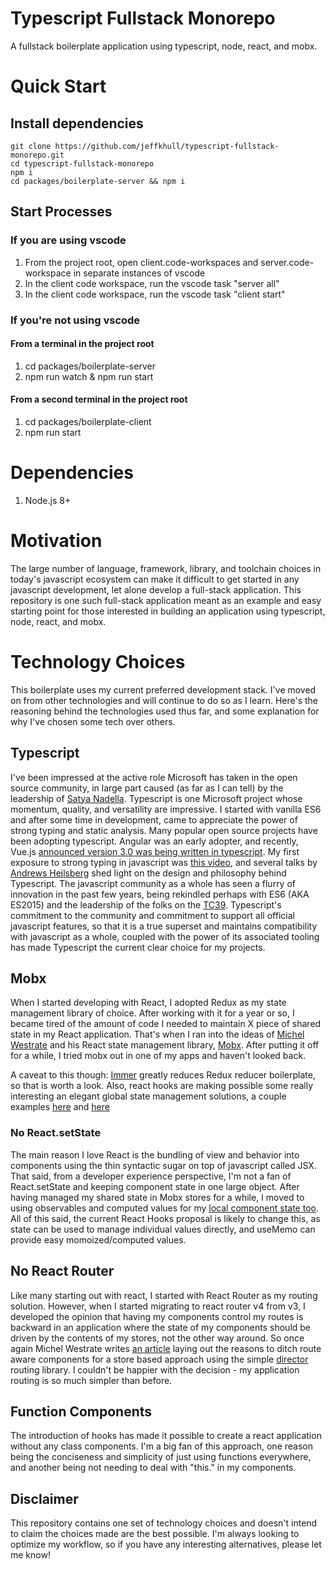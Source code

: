 # Typescript Fullstack Monorepo

A fullstack boilerplate application using typescript, node, react, and mobx.

# Quick Start

## Install dependencies

```
git clone https://github.com/jeffkhull/typescript-fullstack-monorepo.git
cd typescript-fullstack-monorepo
npm i
cd packages/boilerplate-server && npm i
```

## Start Processes

### If you are using vscode

1. From the project root, open client.code-workspaces and server.code-workspace in separate instances of vscode
2. In the client code workspace, run the vscode task "server all"
3. In the client code workspace, run the vscode task "client start"

### If you're not using vscode

#### From a terminal in the project root

1. cd packages/boilerplate-server
2. npm run watch & npm run start

#### From a second terminal in the project root

1. cd packages/boilerplate-client
2. npm run start

# Dependencies

1. Node.js 8+

# Motivation

The large number of language, framework, library, and toolchain choices in today's javascript ecosystem can make it difficult to get started in any javascript development, let alone develop a full-stack application. This repository is one such full-stack application meant as an example and easy starting point for those interested in building an application using typescript, node, react, and mobx.

# Technology Choices

This boilerplate uses my current preferred development stack. I've moved on from other technologies and will continue to do so as I learn. Here's the reasoning behind the technologies used thus far, and some explanation for why I've chosen some tech over others.

## Typescript

I've been impressed at the active role Microsoft has taken in the open source community, in large part caused (as far as I can tell) by the leadership of [Satya Nadella](https://twitter.com/satyanadella). Typescript is one Microsoft project whose momentum, quality, and versatility are impressive. I started with vanilla ES6 and after some time in development, came to appreciate the power of strong typing and static analysis. Many popular open source projects have been adopting typescript. Angular was an early adopter, and recently, Vue.js [announced version 3.0 was being written in typescript](https://medium.com/the-vue-point/plans-for-the-next-iteration-of-vue-js-777ffea6fabf). My first exposure to strong typing in javascript was [this video](https://www.youtube.com/watch?v=Qiqsg02nXFE), and several talks by [Andrews Hejlsberg](https://twitter.com/ahejlsberg) shed light on the design and philosophy behind Typescript. The javascript community as a whole has seen a flurry of innovation in the past few years, being rekindled perhaps with ES6 (AKA ES2015) and the leadership of the folks on the [TC39](https://github.com/tc39/proposals). Typescript's commitment to the community and commitment to support all official javascript features, so that it is a true superset and maintains compatibility with javascript as a whole, coupled with the power of its associated tooling has made Typescript the current clear choice for my projects.

## Mobx

When I started developing with React, I adopted Redux as my state management library of choice. After working with it for a year or so, I became tired of the amount of code I needed to maintain X piece of shared state in my React application. That's when I ran into the ideas of [Michel Westrate](https://twitter.com/mweststrate) and his React state management library, [Mobx](https://medium.com/@mweststrate/interactive-introduction-to-mobx-and-reactjs-1760e448103c). After putting it off for a while, I tried mobx out in one of my apps and haven't looked back.

A caveat to this though: [Immer](https://github.com/mweststrate/immer) greatly reduces Redux reducer boilerplate, so that is worth a look. Also, react hooks are making possible some really interesting an elegant global state management solutions, a couple examples [here](https://medium.com/@Charles_Stover/manage-global-state-with-react-hooks-6065041b55b4) and [here](https://github.com/dai-shi/react-hooks-global-state)

### No React.setState

The main reason I love React is the bundling of view and behavior into components using the thin syntactic sugar on top of javascript called JSX. That said, from a developer experience perspective, I'm not a fan of React.setState and keeping component state in one large object. After having managed my shared state in Mobx stores for a while, I moved to using observables and computed values for my [local component state too](https://blog.cloudboost.io/3-reasons-why-i-stopped-using-react-setstate-ab73fc67a42e). All of this said, the current React Hooks proposal is likely to change this, as state can be used to manage individual values directly, and useMemo can provide easy momoized/computed values.

## No React Router

Like many starting out with react, I started with React Router as my routing solution. However, when I started migrating to react router v4 from v3, I developed the opinion that having my components control my routes is backward in an application where the state of my components should be driven by the contents of my stores, not the other way around. So once again Michel Westrate writes [an article](https://hackernoon.com/how-to-decouple-state-and-ui-a-k-a-you-dont-need-componentwillmount-cc90b787aa37) laying out the reasons to ditch route aware components for a store based approach using the simple [director](https://github.com/flatiron/director) routing library. I couldn't be happier with the decision - my application routing is so much simpler than before.

## Function Components

The introduction of hooks has made it possible to create a react application without any class components. I'm a big fan of this approach, one reason being the conciseness and simplicity of just using functions everywhere, and another being not needing to deal with "this." in my components.

## Disclaimer

This repository contains one set of technology choices and doesn't intend to claim the choices made are the best possible. I'm always looking to optimize my workflow, so if you have any interesting alternatives, please let me know!
